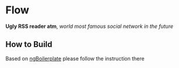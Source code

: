 # Flow

**Ugly RSS reader atm**, *world most famous social network in the future*

## How to Build

Based on [ngBoilerplate](http://joshdmiller.github.com/ng-boilerplate) please follow the instruction there
